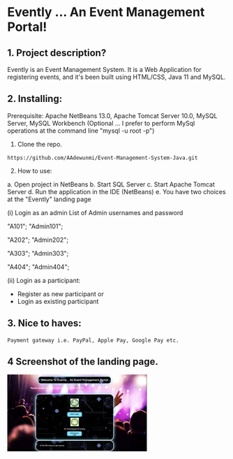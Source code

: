 # Evently ... An Event Management Portal!

## 1. Project description?

Evently is an Event Management System. It is a Web Application for registering events, and it's been built using HTML/CSS, Java 11 and MySQL.

## 2. Installing:

Prerequisite: Apache NetBeans 13.0, Apache Tomcat Server 10.0, MySQL Server, MySQL Workbench (Optional ... I prefer to perform MySql operations at the command line "mysql -u root -p")

1. Clone the repo.

```
https://github.com/AAdewunmi/Event-Management-System-Java.git
```

2. How to use:

a. Open project in NetBeans
b. Start SQL Server
c. Start Apache Tomcat Server
d. Run the application in the IDE (NetBeans)
e. You have two choices at the "Evently" landing page

(i) Login as an admin
List of Admin usernames and password

"A101"; "Admin101";

"A202"; "Admin202";

"A303"; "Admin303";

"A404"; "Admin404";

(ii) Login as a participant:
- Register as new participant or 
- Login as existing participant
    
## 3. Nice to haves:

    Payment gateway i.e. PayPal, Apple Pay, Google Pay etc.
    
## 4 Screenshot of the landing page.

![Image description](web/screenshot.jpeg)

